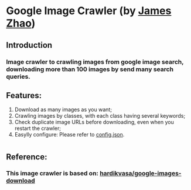 # Google Image Crawler (by [James Zhao](http://github.com/walkoncross))
## Introduction
### Image crawler to crawling images from google image search, downloading more than 100 images by send many search queries.
## Features:
1. Download as many images as you want;
2. Crawling images by classes, with each class having several keywords;
3. Check duplicate image URLs before downloading, even when you restart the crawler;
4. Easylly configure:
Please refer to [config.json](./config.json).
# 
## Reference:
### This image crawler is based on: [hardikvasa/google-images-download](https://github.com/hardikvasa/google-images-download)
